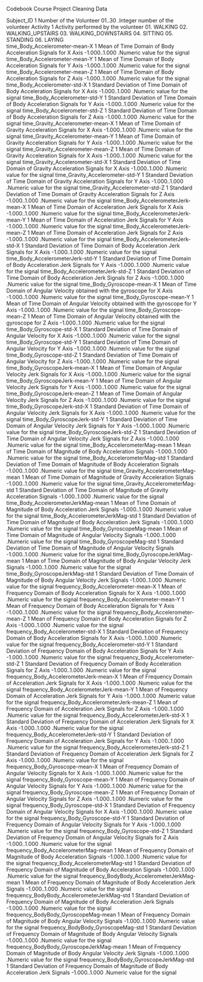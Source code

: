 Codebook Course Project Cleaning Data

Subject_ID                                      1
    Number of the Volunteer
                01..30 .Integer number of the volunteer
Activity                                        1
    Activity performed by the volunteer
                01. WALKING
                02. WALKING_UPSTAIRS
                03. WALKING_DOWNSTAIRS
                04. SITTING
                05. STANDING
                06. LAYING      
time_Body_Accelerometer-mean-X                  1
    Mean of Time Domain of Body Acceleration Signals for X Axis
                -1.000..1.000 .Numeric value for the signal
time_Body_Accelerometer-mean-Y                  1
    Mean of Time Domain of Body Acceleration Signals for Y Axis
                -1.000..1.000 .Numeric value for the signal
time_Body_Accelerometer-mean-Z                  1
    Mean of Time Domain of Body Acceleration Signals for Z Axis
                -1.000..1.000 .Numeric value for the signal
time_Body_Accelerometer-std-X                   1
    Standard Deviation of Time Domain of Body Acceleration Signals for X Axis
                -1.000..1.000 .Numeric value for the signal
time_Body_Accelerometer-std-Y                   1
    Standard Deviation of Time Domain of Body Acceleration Signals for Y Axis
                -1.000..1.000 .Numeric value for the signal
time_Body_Accelerometer-std-Z                   1
    Standard Deviation of Time Domain of Body Acceleration Signals for Z Axis
                -1.000..1.000 .Numeric value for the signal
time_Gravity_Accelerometer-mean-X               1
    Mean of Time Domain of Gravity Acceleration Signals for X Axis
                -1.000..1.000 .Numeric value for the signal
time_Gravity_Accelerometer-mean-Y               1
    Mean of Time Domain of Gravity Acceleration Signals for Y Axis
                -1.000..1.000 .Numeric value for the signal
time_Gravity_Accelerometer-mean-Z               1
    Mean of Time Domain of Gravity Acceleration Signals for X Axis
                -1.000..1.000 .Numeric value for the signal
time_Gravity_Accelerometer-std-X                1
    Standard Deviation of Time Domain of Gravity Acceleration Signals for X Axis
                -1.000..1.000 .Numeric value for the signal
time_Gravity_Accelerometer-std-Y                1
    Standard Deviation of Time Domain of Gravity Acceleration Signals for Y Axis
                -1.000..1.000 .Numeric value for the signal
time_Gravity_Accelerometer-std-Z                1
    Standard Deviation of Time Domain of Gravity Acceleration Signals for Z Axis
                -1.000..1.000 .Numeric value for the signal
time_Body_AccelerometerJerk-mean-X              1
    Mean of Time Domain of Acceleration Jerk Signals for X Axis
                -1.000..1.000 .Numeric value for the signal
time_Body_AccelerometerJerk-mean-Y              1
    Mean of Time Domain of Acceleration Jerk Signals for Y Axis
                -1.000..1.000 .Numeric value for the signal
time_Body_AccelerometerJerk-mean-Z              1
    Mean of Time Domain of Acceleration Jerk Signals for Z Axis
                -1.000..1.000 .Numeric value for the signal
time_Body_AccelerometerJerk-std-X               1
    Standard Deviation of Time Domain of Body Acceleration Jerk Signals for X Axis
                -1.000..1.000 .Numeric value for the signal
time_Body_AccelerometerJerk-std-Y               1
    Standard Deviation of Time Domain of Body Acceleration Jerk Signals for Y Axis
                -1.000..1.000 .Numeric value for the signal
time_Body_AccelerometerJerk-std-Z               1
    Standard Deviation of Time Domain of Body Acceleration Jerk Signals for Z Axis
                -1.000..1.000 .Numeric value for the signal
time_Body_Gyroscope-mean-X                      1
    Mean of Time Domain of Angular Velocity obtained with the gyroscope for X Axis
                -1.000..1.000 .Numeric value for the signal
time_Body_Gyroscope-mean-Y                      1
    Mean of Time Domain of Angular Velocity obtained with the gyroscope for Y Axis
                -1.000..1.000 .Numeric value for the signal
time_Body_Gyroscope-mean-Z                      1
    Mean of Time Domain of Angular Velocity obtained with the gyroscope for Z Axis
                -1.000..1.000 .Numeric value for the signal
time_Body_Gyroscope-std-X                       1
    Standard Deviation of Time Domain of Angular Velocity for X Axis
                -1.000..1.000 .Numeric value for the signal
time_Body_Gyroscope-std-Y                       1
    Standard Deviation of Time Domain of Angular Velocity for Y Axis
                -1.000..1.000 .Numeric value for the signal
time_Body_Gyroscope-std-Z                       1
    Standard Deviation of Time Domain of Angular Velocity for Z Axis
                -1.000..1.000 .Numeric value for the signal
time_Body_GyroscopeJerk-mean-X                  1
    Mean of Time Domain of Angular Velocity Jerk Signals for X Axis
                -1.000..1.000 .Numeric value for the signal
time_Body_GyroscopeJerk-mean-Y                  1
    Mean of Time Domain of Angular Velocity Jerk Signals for Y Axis
                -1.000..1.000 .Numeric value for the signal
time_Body_GyroscopeJerk-mean-Z                  1
    Mean of Time Domain of Angular Velocity Jerk Signals for Z Axis
                -1.000..1.000 .Numeric value for the signal
time_Body_GyroscopeJerk-std-X                   1
    Standard Deviation of Time Domain of Angular Velocity Jerk Signals for X Axis
                -1.000..1.000 .Numeric value for the signal
time_Body_GyroscopeJerk-std-Y                   1
    Standard Deviation of Time Domain of Angular Velocity Jerk Signals for Y Axis
                -1.000..1.000 .Numeric value for the signal
time_Body_GyroscopeJerk-std-Z                   1
    Standard Deviation of Time Domain of Angular Velocity Jerk Signals for Z Axis
                -1.000..1.000 .Numeric value for the signal
time_Body_AccelerometerMag-mean                 1
    Mean of Time Domain of Magnitude of Body Acceleration Signals
                -1.000..1.000 .Numeric value for the signal
time_Body_AccelerometerMag-std                  1
    Standard Deviation of Time Domain of Magnitude of Body Acceleration Signals
                -1.000..1.000 .Numeric value for the signal
time_Gravity_AccelerometerMag-mean              1
    Mean of Time Domain of Magnitude of Gravity Acceleration Signals
                -1.000..1.000 .Numeric value for the signal
time_Gravity_AccelerometerMag-std               1
    Standard Deviation of Time Domain of Magnitude of Gravity Acceleration Signals
                -1.000..1.000 .Numeric value for the signal
time_Body_AccelerometerJerkMag-mean             1
    Mean of Time Domain of Magnitude of Body Acceleration Jerk Signals
                -1.000..1.000 .Numeric value for the signal
time_Body_AccelerometerJerkMag-std              1
    Standard Deviation of Time Domain of Magnitude of Body Acceleration Jerk Signals
                -1.000..1.000 .Numeric value for the signal
time_Body_GyroscopeMag-mean                     1
    Mean of Time Domain of Magnitude of Angular Velocity Signals
                -1.000..1.000 .Numeric value for the signal
time_Body_GyroscopeMag-std                      1
    Standard Deviation of Time Domain of Magnitude of Angular Velocity Signals
                -1.000..1.000 .Numeric value for the signal
time_Body_GyroscopeJerkMag-mean                 1
    Mean of Time Domain of Magnitude of Body Angular Velocity Jerk Signals
                -1.000..1.000 .Numeric value for the signal
time_Body_GyroscopeJerkMag-std                  1
    Standard Deviation of Time Domain of Magnitude of Body Angular Velocity Jerk Signals
                -1.000..1.000 .Numeric value for the signal
frequency_Body_Accelerometer-mean-X             1
    Mean of Frequency Domain of Body Acceleration Signals for X Axis
                -1.000..1.000 .Numeric value for the signal
frequency_Body_Accelerometer-mean-Y             1
    Mean of Frequency Domain of Body Acceleration Signals for Y Axis
                -1.000..1.000 .Numeric value for the signal
frequency_Body_Accelerometer-mean-Z             1
    Mean of Frequency Domain of Body Acceleration Signals for Z Axis
                -1.000..1.000 .Numeric value for the signal
frequency_Body_Accelerometer-std-X              1
    Standard Deviation of Frequency Domain of Body Acceleration Signals for X Axis
                -1.000..1.000 .Numeric value for the signal
frequency_Body_Accelerometer-std-Y              1
    Standard Deviation of Frequency Domain of Body Acceleration Signals for Y Axis
                -1.000..1.000 .Numeric value for the signal
frequency_Body_Accelerometer-std-Z              1
    Standard Deviation of Frequency Domain of Body Acceleration Signals for Z Axis
                -1.000..1.000 .Numeric value for the signal
frequency_Body_AccelerometerJerk-mean-X         1
    Mean of Frequency Domain of Acceleration Jerk Signals for X Axis
                -1.000..1.000 .Numeric value for the signal
frequency_Body_AccelerometerJerk-mean-Y         1
    Mean of Frequency Domain of Acceleration Jerk Signals for Y Axis
                -1.000..1.000 .Numeric value for the signal
frequency_Body_AccelerometerJerk-mean-Z         1
    Mean of Frequency Domain of Acceleration Jerk Signals for Z Axis
                -1.000..1.000 .Numeric value for the signal
frequency_Body_AccelerometerJerk-std-X          1
    Standard Deviation of Frequency Domain of Acceleration Jerk Signals for X Axis
                -1.000..1.000 .Numeric value for the signal
frequency_Body_AccelerometerJerk-std-Y          1
    Standard Deviation of Frequency Domain of Acceleration Jerk Signals for Y Axis
                -1.000..1.000 .Numeric value for the signal
frequency_Body_AccelerometerJerk-std-Z          1
    Standard Deviation of Frequency Domain of Acceleration Jerk Signals for Z Axis
                -1.000..1.000 .Numeric value for the signal
frequency_Body_Gyroscope-mean-X                 1
    Mean of Frequency Domain of Angular Velocity Signals for X Axis
                -1.000..1.000 .Numeric value for the signal
frequency_Body_Gyroscope-mean-Y                 1
    Mean of Frequency Domain of Angular Velocity Signals for Y Axis
                -1.000..1.000 .Numeric value for the signal
frequency_Body_Gyroscope-mean-Z                 1
    Mean of Frequency Domain of Angular Velocity Signals for Z Axis
                -1.000..1.000 .Numeric value for the signal
frequency_Body_Gyroscope-std-X                  1
    Standard Deviation of Frequency Domain of Angular Velocity Signals for X Axis
                -1.000..1.000 .Numeric value for the signal
frequency_Body_Gyroscope-std-Y                  1
    Standard Deviation of Frequency Domain of Angular Velocity Signals for Y Axis
                -1.000..1.000 .Numeric value for the signal
frequency_Body_Gyroscope-std-Z                  1
    Standard Deviation of Frequency Domain of Angular Velocity Signals for Z Axis
                -1.000..1.000 .Numeric value for the signal
frequency_Body_AccelerometerMag-mean            1
    Mean of Frequency Domain of Magnitude of Body Acceleration Signals
                -1.000..1.000 .Numeric value for the signal
frequency_Body_AccelerometerMag-std             1
    Standard Deviation of Frequency Domain of Magnitude of Body Acceleration Signals
                -1.000..1.000 .Numeric value for the signal
frequency_BodyBody_AccelerometerJerkMag-mean    1
    Mean of Frequency Domain of Magnitude of Body Acceleration Jerk Signals
                -1.000..1.000 .Numeric value for the signal
frequency_BodyBody_AccelerometerJerkMag-std     1
    Standard Deviation of Frequency Domain of Magnitude of Body Acceleration Jerk Signals
                -1.000..1.000 .Numeric value for the signal
frequency_BodyBody_GyroscopeMag-mean            1
    Mean of Frequency Domain of Magnitude of Body Angular Velocity Signals
                -1.000..1.000 .Numeric value for the signal
frequency_BodyBody_GyroscopeMag-std             1
    Standard Deviation of Frequency Domain of Magnitude of Body Angular Velocity Signals
                -1.000..1.000 .Numeric value for the signal
frequency_BodyBody_GyroscopeJerkMag-mean        1
    Mean of Frequency Domain of Magnitude of Body Angular Velocity Jerk Signals
                -1.000..1.000 .Numeric value for the signal
frequency_BodyBody_GyroscopeJerkMag-std         1
    Standard Deviation of Frequency Domain of Magnitude of Body Acceleration Jerk Signals
                -1.000..1.000 .Numeric value for the signal
